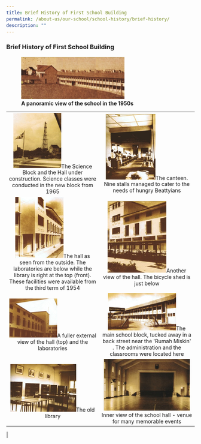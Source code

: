 ```yaml
---
title: Brief History of First School Building
permalink: /about-us/our-school/school-history/brief-history/
description: ""
---
```

### **Brief History of First School Building**

<figure>
<img src="/images/brief%20history%201.jpg" 
     style="width:65%">
<figcaption> <strong> A panoramic view of the school in the 1950s  
 </strong> </figcaption>
</figure>

| | |
|:---:|:---:|
|<img src="/images/brief%20history%202.jpg" style="width:55%">The Science Block and the Hall under construction. Science classes were conducted in the new block from 1965|<img src="/images/brief%20history%203.jpg" style="width:55%">The canteen. Nine stalls managed to cater to the needs of hungry Beattyians|
|<img src="/images/brief%20history%204.jpg" style="width:55%">The hall as seen from the outside. The laboratories are below while the library is right at the top (front). These facilities were available from the third term of 1954 |<img src="/images/brief%20history%205.jpg" style="width:65%">Another view of the hall. The bicycle shed is just below|
|<img src="/images/brief%20history%206.jpg" style="width:55%">A fuller external view of the hall (top) and the laboratories|<img src="/images/brief%20history%207.jpg" style="width:75%">The main school block, tucked away in a back street near the 'Rumah Miskin' . The administration and the classrooms were located here|
|<img src="/images/brief%20history%208.jpg" style="width:75%">The old library|<img src="/images/brief%20history%209.jpg" style="width:95%">Inner view of the school hall - venue for many memorable events |
|